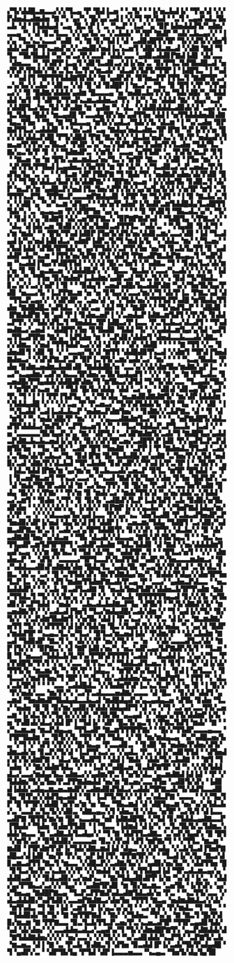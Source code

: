▞▜▞▟▟█▃▆▃▃▞▞▞▜▃▄▝▛▝█▟▐▃▅▝▝▃▜▞▝▝▐▞▅▃▙▟▐▞▝▜▚▞▟▝▞▞▛▟▅▟▃▟▆▟▅▝▇▝▚▝▄▞▚▝█▞▄▞▃▟▐▝▞▞▜▝▛▞▙▟▝▝▃▜▝▃▄▟▚▟▃▜▙▃▙▝▟▝▐▜▟▟▄▟▝▃▄▝█▃▚▛▐▝▃▝▚▃▛▝▐▃▞▝▄▝▉▛▐▟▅▟▟▟▜▞▚▟▆▞▃▃▄▝▚▝▟▝▊▃▜▃▃▝▞▞▄▞▙▞▃▝▞▃▙▟▞▝▚▜▛▝▇▟▛▝▚▟▞▃▙▃▄▞▞▝▐▞▄▝▜▃▚▃▚▃▃▞▚▟▊▝▚▝▇▝▊▞▜▟▐▝▟▝▃▟▉▟█▜▚▜▛▝▜▞▞▟▜▞▞▟▅▜▟▟▞▃▛▜▞▜▚▃▅▟▚▞▞▃▅▟▉▞▅▟▐▃▚▃▅▜▝▟█▞▟▃▆▃▟▝▞▟▇▝▇▟▝▜▜▃▝▜▙▜▙▟▟▝▚▞▚▞▃▞▛▞▃▃▛▝▟▟▞▃▃▝▄▟▉▃▟▟▊▛▇▟▐▟▊▝▟▞▃▃▝▟▅▃▃▝▚▝▛▟▛▛▐▃▄▜▝▟▊▜▃▟▊▃▞▟▐▞▅▞▃▝▉▞▛▜▃▜▟▜▙▟█▃▟▝▅▞▛▟▚▜▜▟▞▞▜▞▃▜▃▜▃▜▚▞▆▃▟▞▝▟▃▟▚▜▟▜▞▜▜▛▐▝▐▟█▜▃▝▐▝▚▟▝▝▚▟▐▜▝▜▛▜▜▜▟▟▇▜▛▟▞▝▇▝▄▟▛▟▚▝▉▜▅▃▛▛▐▜▜▃▜▝▇▟▛▜▛▃▞▃▚▞▙▞▞▃▙▞▝▟▊▃▝▞▟▝█▝▟▝▉▟█▛▐▝▆▃▞▃▝▜▃▝▉▝█▜▝▞▛▝▚▜▚▟▃▞▞▝▉▝█▟▇▞▟▟▟▞▄▟▆▝█▃▃▃▄▝▅▝▅▟▉▃▙▞▛▞▅▝▜▟▞▟█▞▚▞▜▟▟▟▟▝▅▜▝▜▝▟▛▜▞▜▚▟▚▃▆▃▟▟▅▃▞▜▚▝▐▞▚▝▅▝▟▟▟▝▇▞▝▟▄▞▚▃▛▞▟▟█▜▃▞▆▃▜▟▝▟▚▟▇▝▆▝▄▟▆▝▚▝▟▃▝▞▟▟▉▟▟▟▃▟▉▟▞▟▝▃▄▞▞▃▜▃▜▟▄▝█▟▞▝▆▃▄▟█▝▛▃▃▟▄▜▛▞▆▞▄▟▜▜▅▝▟▟▐▝▅▜▜▟▟▟▅▟▊▟▇▜▄▃▜▜▅▝▝▜▄▝▇▝▜▟▃▃▄▝▆▜▞▞▄▟▃▞▜▟▞▞▙▝▟▃▆▝▐▝▚▞▃▟▅▝▉▛▇▟▜▜▃▞▃▟▟▟▊▝▝▝▅▞▃▟▝▃▄▝▇▟▄▞▅▟▃▟▆▃▜▛▐▛▇▝▚▛▐▞▛▞▅▝█▞▞▟▞▟▟▃▛▟█▝▛▜▞▟█▟▝▛▇▝▇▃▜▞▞▝▟▃▙▞▅▟▚▃▚▝▊▞▛▝▅▟▄▟▚▜▅▃▅▜▚▜▚▞▃▜▙▃▞▝▛▟▛▃▚▞▚▃▚▜▟▜▟▜▃▜▚▟▅▜▚▜▃▟▅▝▜▟▞▜▃▝▇▞▄▃▜▞▛▝▊▝▞▝▜▟▆▟▛▃▝▞▆▜▞▝▃▃▄▝▅▜▜▟▛▝▃▝▛▟▜▞▆▃▛▝▊▜▝▝▇▃▅▝▅▝▆▝█▜▞▃▆▃▆▟▃▞▅▞▜▃▚▝▆▜▛▝▇▃▝▝▞▟▉▝▐▜▅▝▆▞▝▞▝▟▚▜▜▞▛▜▙▟▐▃▄▟▅▃▚▜▅▜▜▝▆▝▛▝▟▞▚▝▞▜▃▟▉▃▞▃▛▃▅▟▃▜▚▜▟▜▄▜▄▝▃▝▃▝▝▞▜▃▆▝▟▛▐▜▙▛▇▝▜▝█▟▞▜▚▝▅▟▇▟▚▟▅▞▟▞▛▟▉▝█▞▞▝▜▝█▞▟▟▃▞▙▟▚▜▞▟▟▛▇▞▝▝█▛▇▞▄▃▅▝▐▞▞▟▅▜▙▝▊▟▉▃▜▝▟▞▛▝▅▃▛▞▆▝▄▟█▃▛▞▅▟▐▜▃▜▅▞▟▜▚▜▞▞▄▞▅▜▄▜▞▟▝▞▅▜▛▝▆▜▝▃▜▜▜▜▚▃▛▜▄▝▛▛▇▃▛▃▃▃▆▛▇▟▄▟▊▝▟▜▛▝▇▝▜▞▟▜▝▝▐▝▉▝▇▃▙▞▃▜▚▝▞▟█▝▄▝▚▞▚▃▆▝▟▜▄▞▝▝▟▞▅▜▚▟▅▛▐▞▙▟▛▃▆▜▟▟█▟▄▜▃▟█▜▜▜▟▞▚▝▃▝▄▃▄▃▅▝▛▞▟▜▛▜▅▝▄▞▄▝▝▝▝▝▊▝▛▟▊▜▝▜▙▃▟▃▚▞▚▝▜▞▞▝▊▟▝▞▄▝▉▟▇▜▝▟▞▃▅▜▛▛▇▃▚▝▉▛▇▛▇▟▚▟▝▝▜▟█▜▄▝▞▛▇▃▞▞▝▝▟▃▝▟▐▟▞▃▅▝▉▟▊▞▞▟▚▞▙▟▊▃▟▜▜▜▃▝▚▟▞▃▝▝▚▜▄▟▊▝▊▟▞▜▝▞▆▝▆▟▞▝▚▝█▜▞▜▚▟▐▟▉▛▐▜▅▜▞▟▜▞▅▞▟▟▊▃▆▞▃▃▞▟▉▝▐▟▝▜▃▟▄▟▐▞▚▞▅▟▐▟▊▟▃▞▚▟▆▛▐▟▛▃▜▞▜▝▆▟▐▞▙▝▚▝▟▟▃▝▆▞▝▞▜▃▅▞▝▞▙▟▐▟▟▝▟▜▙▜▛▜▟▞▄▝▄▞▛▜▟▞▞▃▛▜▚▜▅▝▅▞▜▝▊▃▙▜▄▜▜▝▉▝▄▟▟▟▛▃▙▞▚▃▆▝▐▜▜▞▅▞▙▛▇▝▛▟▝▟▟▜▝▛▇▃▟▛▇▃▙▛▇▃▄▃▜▝▚▟▛▟▅▝▚▃▟▟▐▜▄▞▛▟█▜▜▟▝▝▞▞▟▝█▞▃▜▅▜▝▞▚▟▇▃▝▜▝▝▊▟▄▜▃▞▟▞▆▞▅▝▊▝█▝▄▃▆▃▅▝▞▟▟▟█▟▚▝▞▝█▃▃▝▇▃▙▞▞▃▃▞▚▃▟▞▞▝▞▞▅▝▐▟▛▞▚▞▚▝▜▜▅▝▉▞▆▟▅▛▐▃▙▟▆▞▄▟▛▃▟▝▜▞▃▜▞▞▚▝▉▟▝▜▞▜▙▟▃▝▊▃▚▞▞▃▞▞▅▛▐▝▉▝▝▝▉▟▄▜▝▃▅▟▚▟█▞▙▃▟▟▛▟▇▝▚▞▞▜▅▜▙▜▄▞▛▟▊▝▅▃▃▞▙▝▐▃▛▛▇▃▆▝▅▝▅▝▊▜▄▞▞▃▃▞▆▞▞▜▝▟▞▛▐▃▝▛▇▃▚▟▝▟▝▜▜▃▛▃▄▞▞▝▞▟▛▟▛▃▝▃▅▞▟▝▄▝▞▜▟▞▅▞▞▜▜▜▟▜▚▟█▝▆▜▙▟▄▜▜▟▅▝▇▟█▟█▃▚▟▜▟▃▝▞▟▞▃▄▝▟▟▝▜▞▝▇▟▛▝▞▝▜▞▅▟▜▃▛▝▝▟█▟▊▝▐▛▇▟▟▛▇▝▇▝▄▟▝▛▐▝▊▟▅▃▅▛▐▝▞▃▅▟▄▛▐▟▇▃▆▜▟▜▝▞▛▞▙▝▊▟▟▃▛▜▚▝▞▜▟▞▟▜▃▜▝▜▅▟▟▃▜▛▐▟█▃▞▛▐▃▃▝▛▃▜▃▙▃▞▟▃▟▜▝▝▜▚▟▅▟▇▃▞▃▅▟▝▝▟▟█▜▚▜▅▝▊▜▙▟▉▝▜▟▟▝▜▞▝▞▄▟▟▃▆▜▄▞▄▜▟▝▄▟▜▃▜▜▃▟▜▛▇▝▇▞▄▝▐▟▜▟▅▝▆▝▝▃▛▟▊▞▟▟▅▜▝▟▅▟▃▃▙▃▃▟▞▟▇▃▝▞▞▟▆▃▝▞▅▟▝▜▜▜▟▟▚▃▞▞▟▝▟▝▛▝▝▟▚▝▟▟█▝▝▝▝▝▇▝▜▜▝▞▃▝▊▟▅▟▊▜▝▟▉▝▊▝▞▝▃▃▄▞▜▞▟▝▇▜▜▝▟▟█▟▉▜▚▃▟▝▞▟▆▜▝▜▛▟▐▜▅▟▇▟▅▃▞▝▞▟▚▛▇▃▛▃▛▝▉▛▐▃▜▜▞▃▆▞▄▟▞▃▞▝▆▞▝▝▝▝▚▃▄▜▙▟▄▝▛▟▅▝▉▟▆▃▅▟▆▃▙▟▊▟▊▝▇▟▟▟█▞▅▝▃▃▚▞▞▟▞▟▆▜▙▞▆▟▇▞▄▛▐▃▝▝▃▞▚▃▄▟▆▞▃▟▚▞▙▃▃▜▛▟▅▞▃▜▙▜▄▟▄▟▜▝▝▞▞▝▇▝▄▝▇▝▛▜▃▟▃▝▊▃▅▟█▞▛▜▄▟▟▞▟▟█▟▛▟▆▞▜▝▆▜▙▃▞▟▜▟▝▜▞▜▞▟▞▃▃▝▜▃▄▟▞▜▙▞▝▝▆▜▛▟▚▃▅▝▟▝▝▜▟▝█▞▙▞▟▟▄▝▟▟▝▃▞▝▄▝▝▟▊▟▝▟▊▃▄▜▛▝▄▟▝▜▚▝▜▝▐▝▐▝▛▛▐▜▟▜▄▝▄▝▞▜▞▟▄▝▅▃▆▟▉▟▇▟▇▜▞▝▆▞▟▛▐▟▟▟▆▝▚▜▟▟▄▟█▝▞▝▝▞▞▃▄▝▛▝▛▃▅▃▞▝▜▞▛▟▜▟▟▞▙▝▉▜▝▜▄▝▝▞▝▟▊▝▐▝▚▜▃▟▟▝▃▟▐▃▟▃▙▃▛▝▅▟▅▃▛▟▆▜▅▞▝▝▊▟▇▞▞▃▙▛▇▃▝▟▝▝▊▝▟▝▆▜▞▝▚▝▅▟▞▟█▞▛▝▆▞▝▞▝▞▄▃▃▟▇▟▆▜▃▞▜▝▝▝▄▝▅▛▇▟█▜▞▟▟▃▟▜▛▟▟▟▃▞▆▟▜▞▝▃▛▜▄▃▅▜▝▞▚▝▝▜▃▞▜▟▟▃▛▃▛▜▃▃▙▝▐▃▟▝▞▝▅▝▃▃▃▃▃▜▙▜▄▟▚▞▄▝▇▞▝▟▛▜▞▝▃▞▟▛▇▟▆▜▞▃▟▞▜▝▇▟█▜▄▞▄▟▟▃▛▟▇▃▙▃▙▃▅▟▐▞▄▜▚▝▉▞▞▟▚▜▛▃▅▞▃▟█▜▚▛▐▟▊▝▛▞▄▟▜▃▛▃▛▟▇▜▙▜▅▝▝▜▄▝▅▜▞▝▃▟▛▝█▜▝▜▅▟▇▝▝▃▛▛▐▝▛▝▇▟▅▟▃▜▜▃▟▝▃▟▞▞▃▜▅▞▟▞▛▃▙▃▞▜▄▝▉▟▐▛▇▝█▞▜▃▙▟█▞▄▞▄▟▇▝▃▜▅▞▛▞▄▜▟▝▅▟▉▞▃▟▝▟▇▞▛▞▟▃▙▟▝▜▛▃▙▟▅▝▊▟▚▟▛▞▞▜▚▟▐▞▛▃▜▛▐▝▃▜▙▜▚▝▄▝▐▟▃▜▟▟▐▛▇▞▆▝▄▞▆▞▅▝▊▃▙▃▃▟▞▃▅▃▛▝▉▜▃▝▆▜▛▝█▜▟▟▝▃▝▛▐▝▊▃▅▛▇▃▅▜▝▜▚▃▞▃▃▞▚▝▚▃▟▝▇▟▚▜▞▜▄▞▞▟▅▝▊▜▅▝█▟▜▟▚▝▃▝▟▝▆▟▞▜▙▜▛▃▟▞▟▝▇▝▃▞▙▃▜▜▚▝▉▝█▞▅▝▛▃▟▝▞▃▃▜▅▜▚▟▇▝█▟▄▝█▞▞▝▞▛▇▞▝▝▛▞▆▝▉▝▆▟▞▃▞▝▆▟▞▜▜▞▟▝▚▞▅▞▟▟▞▃▚▜▟▟▝▃▞▃▆▜▝▝▉▟▅▝▞▜▚▝▊▝▉▞▙▝▃▟█▟▚▜▃▛▐▃▙▜▟▜▝▃▙▝▉▟▉▞▅▜▙▟▛▟▅▝▝▞▞▞▞▟▞▞▄▝▐▞▟▞▞▝▊▛▇▛▐▞▞▞▄▃▙▞▚▝▞▜▅▛▇▟▐▟▄▞▆▞▞▞▛▝▃▝▞▝▞▟▃▃▄▞▙▞▄▟▐▃▃▝▛▞▄▞▚▃▝▟▅▜▃▟▉▝▛▃▙▃▟▜▅▟▛▃▛▜▅▟▉▞▟▛▐▞▅▟▝▟▄▜▞▟▐▜▝▟▟▛▐▝▝▃▅▃▆▞▜▟▄▝▜▟█▜▝▃▞▟▉▞▚▟▇▃▟▛▇▃▜▞▃▜▝▃▟▞▃▞▄▜▛▜▟▟▉▜▚▝▊▞▞▟▚▝▛▜▚▝▟▃▙▞▞▝▉▝▟▞▃▟▇▟▊▜▅▞▚▞▟▃▅▝▝▜▙▝▟▃▟▞▞▟▃▃▄▝▇▜▞▟▚▜▙▜▄▃▜▝▝▝▆▃▚▃▜▜▄▟▛▃▆▜▟▜▛▜▛▜▝▃▟▟▛▃▙▟▆▝▜▟▃▜▟▟▊▝▟▝▇▟▝▞▅▞▟▟▟▟▆▜▄▟▚▃▄▝▞▞▆▝█▞▙▃▜▝▜▟▝▟▞▜▄▝▚▟▟▜▛▃▜▝▝▝█▜▃▞▅▜▝▝▞▞▝▟▆▟▅▃▛▝▃▝▟▜▞▝▃▃▃▃▞▜▛▜▃▃▛▞▙▟▜▜▟▝▚▟▛▞▚▜▅▃▃▃▆▟▆▃▞▝▉▞▚▟▟▃▃▟▉▟▚▟▇▟▞▟▅▝█▟▄▜▃▝▄▟▄▜▙▝▛▃▄▜▞▞▛▟▚▟▝▃▜▞▟▃▜▝▇▃▝▟▞▃▝▃▞▝█▝▃▜▜▟▞▟▚▝▇▞▛▟▇▟▄▞▅▞▚▝▉▟▟▞▛▟▄▞▞▟▅▜▛▜▅▜▃▛▐▃▝▞▆▞▝▟▜▝▆▟▅▜▜▟▅▛▇▃▟▞▛▃▄▝▛▝▃▃▞▝▄▟▅▃▛▟▃▃▝▝▅▃▙▟▟▟▛▞▝▝▞▃▙▝▊▃▟▜▃▟▇▝▊▝▅▃▙▜▅▟▜▟▛▞▟▟▅▃▙▜▛▜▚▟▆▝▆▟▞▜▜▟▃▜▝▜▞▝▞▞▙▞▄▝▞▃▛▝▞▃▝▞▚▃▙▝█▜▜▜▜▜▄▃▟▝▊▞▞▞▙▝▅▜▙▟▊▞▛▃▛▜▟▟▝▝▅▟▞▝▝▃▙▃▟▃▙▟▇▃▛▜▄▝▟▜▙▜▝▝▚▜▞▟▇▟▚▜▞▝▆▃▅▟▇▞▛▞▝▞▃▟▃▟▐▜▅▜▝▜▃▞▆▟▄▟█▞▃▟▞▟▆▝▞▝▜▝▄▟▐▞▞▜▞▝▉▞▜▞▞▝▞▃▛▟▆▜▙▟▆▜▝▞▅▜▙▝▟▟▐▝▛▃▚▃▞▝▞▝▛▃▝▟▐▞▃▝▇▃▆▟▇▞▅▜▜▝▜▞▝▞▟▜▜▜▞▟▐▟▚▜▟▞▆▝█▃▚▜▄▟▚▜▞▞▟▞▅▟▄▝▚▝▄▞▟▝█▟▛▞▆▟▟▜▛▝▚▃▄▃▜▃▚▞▜▃▞▝▉▜▃▞▆▃▅▟▐▟▞▝▛▟▆▞▛▝▝▟▞▃▙▟▆▝▇▃▟▝▜▟▉▟▛▝▇▃▜▝▄▝▟▞▞▞▛▝▅▞▞▜▞▝▃▝▅▝▝▞▟▞▃▃▃▟▜▃▞▟▞▝▇▛▐▜▞▞▞▝▉▛▇▃▚▝▟▝▇▛▐▟▊▞▅▞▚▝▅▃▚▟▛▃▄▞▙▛▇▟▛▞▙▜▝▝▜▃▆▝▉▝▜▝▅▃▃▞▜▟▟▃▙▜▄▜▚▞▛▜▛▟▜▜▜▜▝▃▟▟▝▝▟▃▟▟▐▃▝▞▄▞▞▜▃▝▛▞▛▟█▜▞▜▚▜▝▞▄▝▞▃▃▝▊▜▚▃▚▞▝▜▟▟▃▟▜▃▅▃▜▝▊▜▝▝▜▞▝▟▐▞▟▞▜▜▜▞▙▝▆▃▆▞▙▝▚▝▛▞▛▝▐▟▄▃▝▝▆▜▛▟▚▞▙▟▐▝▄▝▊▟▐▝▅▜▃▃▚▝▊▜▃▃▞▞▆▟▜▜▅▞▜▝█▛▐▝▚▜▄▝▟▞▃▟▟▟▅▞▅▃▚▜▅▛▇▜▃▝▐▜▜▝▚▝▟▃▞▃▙▜▛▟▝▝▝▝▃▃▝▃▟▟█▟▃▝▞▞▙▟▆▜▚▛▐▃▚▃▜▃▛▝▟▝▅▝▉▝▐▝▉▞▞▝▛▞▅▟▞▃▃▝▆▞▛▞▚▝▃▞▛▃▟▃▃▃▅▟▇▞▃▃▃▝▟▝█▃▝▝▊▞▟▝▟▟▜▝▄▃▆▟▝▜▅▟▆▟▛▜▙▟▄▟▃▃▙▃▟▝▆▟█▟▄▟▚▞▄▃▄▟▄▃▅▝▟▜▙▝▊▟▅▝▜▃▞▝▅▟▅▝█▝▉▝▉▞▆▞▄▟▉▞▛▟▟▞▟▟▄▟▛▜▝▟▝▃▝▞▜▝▃▞▄▞▃▃▜▜▞▃▅▃▆▝▐▞▟▃▜▞▞▜▄▜▞▞▞▟▚▝▚▜▙▜▙▝▄▃▄▟▝▞▝▟▄▞▄▜▜▞▟▟▆▛▐▞▙▝▅▝▛▟▊▟▞▟▃▞▟▟▐▛▐▝▜▟▐▞▝▟▛▝█▃▜▞▄▃▜▝▞▛▇▃▜▟▜▝▆▟▞▝▇▝▝▞▚▃▆▃▅▝▆▃▛▟▄▃▄▝▜▜▃▟▛▝▇▃▆▜▜▜▛▛▇▞▝▝█▞▞▜▜▟▛▃▃▃▄▃▃▝▐▜▛▜▙▟▆▝▃▝▉▜▞▞▙▝▜▜▝▟▜▝▜▟▄▝▞▝▊▝▆▞▆▟▄▃▄▝▚▞▚▟█▃▅▞▙▃▝▞▜▝▞▝▟▜▝▞▛▞▞▝█▞▙▃▄▝▛▃▃▟▊▃▝▝▊▟▉▝▆▝▅▟▅▞▛▟▅▞▟▜▞▟▆▃▟▞▅▝▊▃▛▞▜▞▟▝▐▃▛▜▚▃▞▃▝▞▄▟▃▝▛▃▝▟▐▞▚▟▊▜▜▟▝▝▟▜▅▟▞▟▚▜▞▟▆▛▇▝▝▟▃▞▆▞▙▟▛▜▝▝▟▟▐▝▇▟▞▝▟▟▞▜▞▃▙▟▇▝▝▝▇▜▝▜▚▟▅▝▞▝▇▞▟▟▆▜▟▃▝▞▝▝▐▃▛▞▚▟█▃▅▝▊▃▙▛▇▜▛▝▟▝▚▝▞▞▙▜▟▟▟▃▞▃▃▞▆▟▄▞▙▃▚▟▆▃▞▞▄▟▆▞▛▃▜▝▅▜▞▟▃▝▄▃▆▟▇▟▐▟▐▟▝▝▛▝▞▜▟▟▆▞▜▞▄▜▅▞▛▃▛▛▇▟▅▟▟▝▅▞▆▝▉▃▅▞▃▃▜▜▅▝▃▟▉▜▞▟▚▝▐▟▉▟▐▟▟▞▃▟▄▃▆▃▅▃▆▟▛▞▃▟▆▟▉▟▜▟▃▞▃▟▟▞▜▛▇▃▟▞▜▞▟▟▜▃▃▟▉▜▄▝▉▜▚▞▞▟▟▜▄▃▟▟▝▝█▝▐▃▛▜▞▜▞▞▝▟▝▃▚▟▃▛▇▝▃▃▃▝▝▞▞▜▄▜▛▝█▝▛▜▛▞▟▟█▝▅▜▚▞▆▝▅▝▆▃▝▜▙▃▆▟▝▟▝▟█▜▄▃▆▝▅▞▚▞▄▜▟▃▙▞▃▝▃▃▛▃▜▃▜▞▞▟▉▃▝▟▇▃▄▃▚▜▝▟▅▃▜▝▞▟▃▝▅▜▛▝▃▞▙▜▝▟▐▃▃▃▟▛▇▝█▜▜▞▆▞▆▝█▞▚▃▃▟▄▝▅▛▐▟▇▟█▜▙▝▞▜▟▝▊▞▜▟▟▃▄▟▇▃▃▛▐▜▙▟▞▝▜▟▅▝▊▟▅▜▜▟▊▝▐▝▜▃▃▝▐▟▆▟▝▟▐▞▚▝▃▜▃▜▙▜▞▃▜▟▆▃▚▟▟▞▅▃▃▝▆▝▃▟▇▃▙▜▃▟▄▞▞▝▜▝▇▝▟▟▜▜▃▟▇▃▝▃▚▟▚▜▄▟▚▝█▝█▜▝▞▆▜▞▃▞▝▉▜▟▟▉▞▃▃▃▃▅▝▉▃▚▜▚▟▝▟▜▝▆▛▇▞▜▝▝▞▜▜▃▝▆▃▆▝▆▟▉▝▐▜▛▟▆▜▚▛▐▞▜▟▞▟▇▃▆▟▐▟▝▟▄▃▝▞▞▟▚▟▄▝▞▃▙▜▃▟▐▜▅▛▇▟█▃▞▟▐▟▊▝▅▞▛▝▛▞▄▝▄▛▐▟▐▜▚▝▛▛▇▜▛▞▚▝▝▜▃▟▐▞▚▜▄▝▇▃▞▟▊▃▆▃▟▜▜▝▇▃▜▝▆▃▃▝▞▟█▃▛▞▃▟▇▞▙▞▞▝▄▟▉▞▅▞▙▞▚▝▟▟▜▜▅▝█▝▊▜▃▞▙▞▛▃▚▃▙▞▞▞▛▝▞▞▅▟▟▝▄▜▚▝▄▜▜▟▄▟▐▟▝▜▛▃▟▃▆▃▄▞▄▝▟▟▉▃▟▝▞▝▉▟▃▟▉▞▃▞▅▟▚▃▝▝▇▞▜▟▄▟▉▟▛▛▐▞▆▝▚▞▟▝▐▞▃▝▝▟▟▞▄▞▛▜▙▃▞▃▞▞▞▜▄▞▝▝▄▟▇▜▛▟▊▝▆▝▉▞▆▃▆▃▝▃▅▜▙▝▐▞▛▟▚▝▄▞▞▜▅▃▄▝▇▟█▛▇▃▄▝▜▃▛▃▛▛▇▟▚▟▃▟▇▜▟▃▟▞▅▝▛▃▝▝▚▃▜▜▞▃▃▝▞▟▃▟▟▟▉▞▚▟▜▟▊▞▃▃▅▛▇▟▇▃▞▟▅▜▅▝▜▜▜▝▇▃▄▝▅▟▆▟▇▟▃▞▞▟▞▝▆▜▚▟▃▝▜▝▇▝▐▟▝▃▆▜▝▛▐▞▄▃▚▞▄▜▝▝▃▞▄▜▚▝▛▞▆▟▃▝▜▝▜▃▝▝▝▜▟▟▉▟▞▜▞▜▞▝▇▝▆▜▜▛▇▟▝▝▇▞▝▞▜▟▅▃▝▜▚▞▄▝▇▝▇▃▜▝█▞▛▟▉▞▆▃▆▝▇▝▛▛▇▃▃▝▉▃▜▃▙▜▜▃▛▃▅▞▛▃▚▃▅▃▟▜▛▝▜▜▛▃▄▟▊▜▟▞▚▟▝▟▞▟▅▞▝▞▃▃▟▟▅▃▟▃▞▃▄▟▚▞▜▝▜▞▞▟▆▟█▛▇▜▚▝▄▃▛▟▇▟▟▞▟▝▇▜▟▟▇▟▅▞▞▞▞▝▅▞▃▃▚▝▞▞▜▞▞▝▚▞▃▟▊▟▟▞▚▃▛▜▞▝▃▛▇▜▞▃▙▝▆▃▅▃▝▟▐▝▇▝▃▝▛▃▙▝▊▟▇▃▜▝▟▜▅▝▉▃▟▟▐▛▐▞▃▟▞▜▙▜▚▟▄▟█▝▜▝▄▟▛▞▃▝▝▟▛▜▙▜▄▝▛▜▟▝▟▛▐▃▃▃▅▃▃▝▚▃▄▃▝▜▅▜▞▟▄▜▄▜▉

